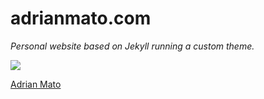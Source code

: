 # adrianmato.com

*Personal website based on Jekyll running a custom theme.*

![](http://adrianmg.github.io/preview.png)

[Adrian Mato](https://adrianmato.com)
